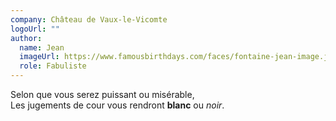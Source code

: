 ```yaml
---
company: Château de Vaux-le-Vicomte
logoUrl: ""
author:
  name: Jean
  imageUrl: https://www.famousbirthdays.com/faces/fontaine-jean-image.jpg
  role: Fabuliste
---
```

Selon que vous serez puissant ou misérable, \
Les jugements de cour vous rendront **blanc** ou *noir*.